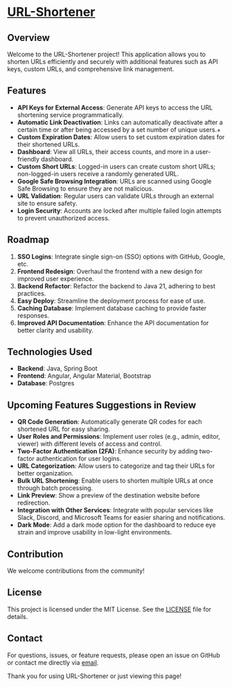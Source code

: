 # [URL-Shortener](https://app.hrva.cc)

## Overview
Welcome to the URL-Shortener project! This application allows you to shorten URLs efficiently and securely with additional features such as API keys, custom URLs, and comprehensive link management.

## Features
- **API Keys for External Access**: Generate API keys to access the URL shortening service programmatically.
- **Automatic Link Deactivation**: Links can automatically deactivate after a certain time or after being accessed by a set number of unique users.+
- **Custom Expiration Dates**: Allow users to set custom expiration dates for their shortened URLs.
- **Dashboard**: View all URLs, their access counts, and more in a user-friendly dashboard.
- **Custom Short URLs**: Logged-in users can create custom short URLs; non-logged-in users receive a randomly generated URL.
- **Google Safe Browsing Integration**: URLs are scanned using Google Safe Browsing to ensure they are not malicious.
- **URL Validation**: Regular users can validate URLs through an external site to ensure safety.
- **Login Security**: Accounts are locked after multiple failed login attempts to prevent unauthorized access.

## Roadmap
1. **SSO Logins**: Integrate single sign-on (SSO) options with GitHub, Google, etc.
2. **Frontend Redesign**: Overhaul the frontend with a new design for improved user experience.
3. **Backend Refactor**: Refactor the backend to Java 21, adhering to best practices.
4. **Easy Deploy**: Streamline the deployment process for ease of use.
5. **Caching Database**: Implement database caching to provide faster responses.
6. **Improved API Documentation**: Enhance the API documentation for better clarity and usability.

## Technologies Used
- **Backend**: Java, Spring Boot
- **Frontend**: Angular, Angular Material, Bootstrap
- **Database**: Postgres

## Upcoming Features Suggestions in Review
- **QR Code Generation**: Automatically generate QR codes for each shortened URL for easy sharing.
- **User Roles and Permissions**: Implement user roles (e.g., admin, editor, viewer) with different levels of access and control.
- **Two-Factor Authentication (2FA)**: Enhance security by adding two-factor authentication for user logins.
- **URL Categorization**: Allow users to categorize and tag their URLs for better organization.
- **Bulk URL Shortening**: Enable users to shorten multiple URLs at once through batch processing.
- **Link Preview**: Show a preview of the destination website before redirection.
- **Integration with Other Services**: Integrate with popular services like Slack, Discord, and Microsoft Teams for easier sharing and notifications.
- **Dark Mode**: Add a dark mode option for the dashboard to reduce eye strain and improve usability in low-light environments.

## Contribution
We welcome contributions from the community!

## License
This project is licensed under the MIT License. See the [LICENSE](LICENSE) file for details.

## Contact
For questions, issues, or feature requests, please open an issue on GitHub or contact me directly via [email](mailto:url-shortener@hrva.cc).

Thank you for using URL-Shortener or just viewing this page!
